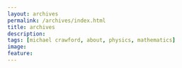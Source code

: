 ```yaml
---
layout: archives
permalink: /archives/index.html
title: archives
description: 
tags: [michael crawford, about, physics, mathematics]
image: 
feature: 
---
```

